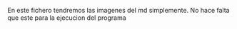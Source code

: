 En este fichero tendremos las imagenes del md simplemente. No hace falta que este para la ejecucion del programa

